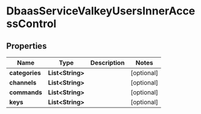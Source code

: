 

# DbaasServiceValkeyUsersInnerAccessControl


## Properties

| Name | Type | Description | Notes |
|------------ | ------------- | ------------- | -------------|
|**categories** | **List&lt;String&gt;** |  |  [optional] |
|**channels** | **List&lt;String&gt;** |  |  [optional] |
|**commands** | **List&lt;String&gt;** |  |  [optional] |
|**keys** | **List&lt;String&gt;** |  |  [optional] |



